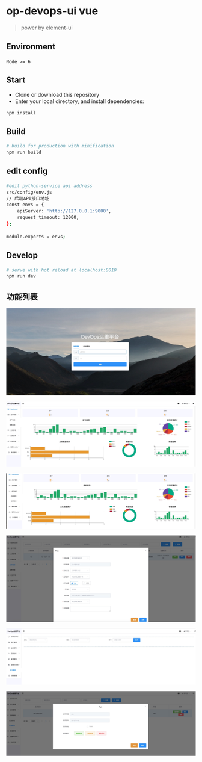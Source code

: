 # op-devops-ui vue

> power by element-ui

## Environment

`Node >= 6`

## Start

 - Clone or download this repository
 - Enter your local directory, and install dependencies:

``` bash
npm install
```


## Build

``` bash
# build for production with minification
npm run build
```
## edit config
``` bash
#edit python-service api address
src/config/env.js
// 后端API接口地址
const envs = {
    apiServer: 'http://127.0.0.1:9000',
    request_timeout: 12000,
};

module.exports = envs;
```
## Develop

``` bash
# serve with hot reload at localhost:8010
npm run dev
```

## 功能列表

![登录界面](./src/picture/login_page.jpg)

![菜单管理](./src/picture/menu_page.jpg)

![应用发布](./src/picture/cicd_page.jpg)

![发布功能](./src/picture/jenkins-cicd-01.jpg)

![ansible](./src/picture/ansible_page.jpg)

![实例管理](./src/picture/host.jpg)







